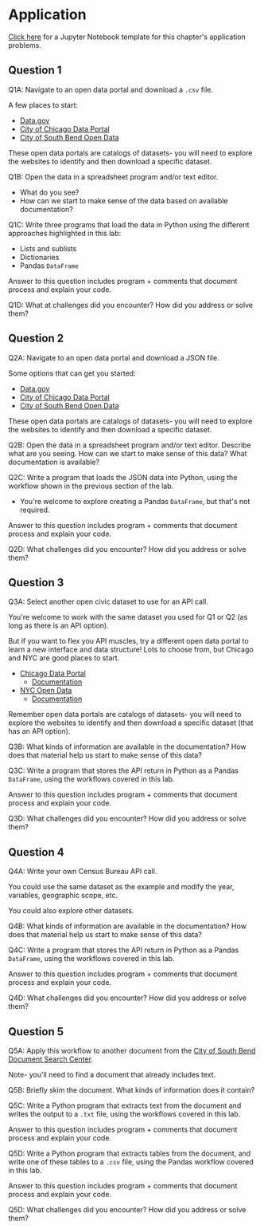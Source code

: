 # Application

[Click here](https://colab.research.google.com/drive/1UrwPsv7GeHKKfKgjOPDK6cAPrco6R2fD?usp=sharing) for a Jupyter Notebook template for this chapter's application problems.

## Question 1

Q1A: Navigate to an open data portal and download a `.csv` file.

A few places to start:
- [Data.gov](https://www.data.gov/)
- [City of Chicago Data Portal](https://data.cityofchicago.org/)
- [City of South Bend Open Data](https://data-southbend.opendata.arcgis.com/)

These open data portals are catalogs of datasets- you will need to explore the websites to identify and then download a specific dataset.

Q1B: Open the data in a spreadsheet program and/or text editor.
- What do you see?
- How can we start to make sense of the data based on available documentation?

Q1C: Write three programs that load the data in Python using the different approaches highlighted in this lab:
- Lists and sublists
- Dictionaries
- Pandas `DataFrame`

Answer to this question includes program + comments that document process and explain your code.

Q1D: What at challenges did you encounter? How did you address or solve them?


## Question 2

Q2A: Navigate to an open data portal and download a JSON file.

Some options that can get you started:
- [Data.gov](https://www.data.gov/)
- [City of Chicago Data Portal](https://data.cityofchicago.org/)
- [City of South Bend Open Data](https://data-southbend.opendata.arcgis.com/)

These open data portals are catalogs of datasets- you will need to explore the websites to identify and then download a specific dataset.

Q2B: Open the data in a spreadsheet program and/or text editor. Describe what are you seeing. How can we start to make sense of this data? What documentation is available?

Q2C: Write a program that loads the JSON data into Python, using the workflow shown in the previous section of the lab.
- You're welcome to explore creating a Pandas `DataFrame`, but that's not required.

Answer to this question includes program + comments that document process and explain your code.

Q2D: What challenges did you encounter? How did you address or solve them?


## Question 3

Q3A: Select another open civic dataset to use for an API call.

You're welcome to work with the same dataset you used for Q1 or Q2 (as long as there is an API option).

But if you want to flex you API muscles, try a different open data portal to learn a new interface and data structure! Lots to choose from, but Chicago and NYC are good places to start.
- [Chicago Data Portal](https://data.cityofchicago.org/)
  * [Documentation](https://dev.socrata.com/docs/endpoints.html)
- [NYC Open Data](https://opendata.cityofnewyork.us/)
  * [Documentation](https://dev.socrata.com/docs/endpoints.html) 

Remember open data portals are catalogs of datasets- you will need to explore the websites to identify and then download a specific dataset (that has an API option).

Q3B: What kinds of information are available in the documentation? How does that material help us start to make sense of this data?

Q3C: Write a program that stores the API return in Python as a Pandas `DataFrame`, using the workflows covered in this lab.

Answer to this question includes program + comments that document process and explain your code.

Q3D: What challenges did you encounter? How did you address or solve them?


## Question 4

Q4A: Write your own Census Bureau API call.

You could use the same dataset as the example and modify the year, variables, geographic scope, etc.

You could also explore other datasets. 

Q4B: What kinds of information are available in the documentation? How does that material help us start to make sense of this data?

Q4C: Write a program that stores the API return in Python as a Pandas `DataFrame`, using the workflows covered in this lab.

Answer to this question includes program + comments that document process and explain your code.

Q4D: What challenges did you encounter? How did you address or solve them?


## Question 5

Q5A: Apply this workflow to another document from the [City of South Bend Document Search Center](http://docs.southbendin.gov/WebLink/Welcome.aspx?cr=1).

Note- you'll need to find a document that already includes text.

Q5B: Briefly skim the document. What kinds of information does it contain?

Q5C: Write a Python program that extracts text from the document and writes the output to a `.txt` file, using the workflows covered in this lab.

Answer to this question includes program + comments that document process and explain your code.

Q5D: Write a Python program that extracts tables from the document, and write one of these tables to a `.csv` file, using the Pandas workflow covered in this lab.

Answer to this question includes program + comments that document process and explain your code.

Q5D: What challenges did you encounter? How did you address or solve them?